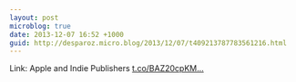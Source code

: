 ```yaml
---
layout: post
microblog: true
date: 2013-12-07 16:52 +1000
guid: http://desparoz.micro.blog/2013/12/07/t409213787783561216.html
---
```

Link: Apple and Indie Publishers [t.co/BAZ20cpKM...](http://t.co/BAZ20cpKMg)

